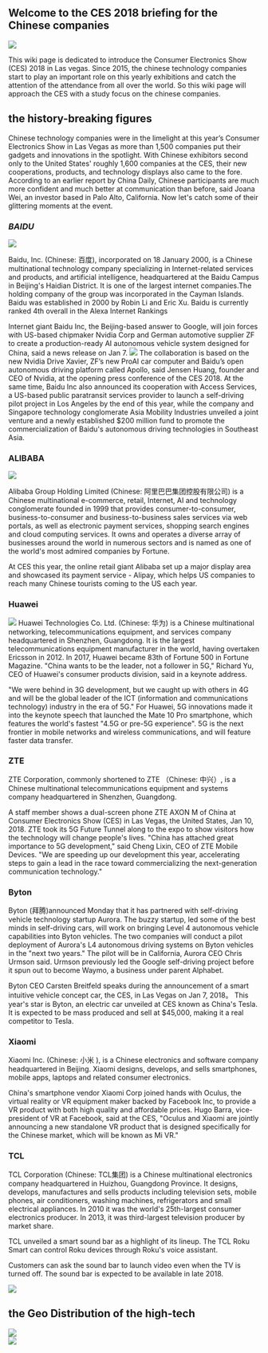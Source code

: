 ## Welcome to the CES 2018 briefing for the Chinese companies 

<img src= "https://pic.36krcnd.com/201801/12062805/p4s80v93b03t0pec!1200">


This wiki page is dedicated to introduce the Consumer Electronics Show (CES) 2018 in Las vegas. Since 2015, the chinese technology companies start to play an important role on this yearly exhibitions and catch the attention of the attendance from all over the world. So this wiki page will approach the CES with a study focus on the chinese companies.

## the history-breaking figures
Chinese technology companies were in the limelight at this year’s Consumer Electronics Show in Las Vegas as more than 1,500 companies put their gadgets and innovations in the spotlight.
With Chinese exhibitors second only to the United States' roughly 1,600 companies at the CES, their new cooperations, products, and technology displays also came to the fore.
According to an earlier report by China Daily, Chinese participants are much more confident and much better at communication than before, said Joana Wei, an investor based in Palo Alto, California.
Now let's catch some of their glittering moments at the event.

### *BAIDU*

<img src= "https://www10.edacafe.com/video/get_image.php?link_id=526318&type=medium">

Baidu, Inc. (Chinese: 百度), incorporated on 18 January 2000, is a Chinese multinational technology company specializing in Internet-related services and products, and artificial intelligence, headquartered at the Baidu Campus in Beijing's Haidian District. It is one of the largest internet companies.The holding company of the group was incorporated in the Cayman Islands. Baidu was established in 2000 by Robin Li and Eric Xu. Baidu is currently ranked 4th overall in the Alexa Internet Rankings

Internet giant Baidu Inc, the Beijing-based answer to Google, will join forces with US-based chipmaker Nvidia Corp and German automotive supplier ZF to create a production-ready AI autonomous vehicle system designed for China, said a news release on Jan 7.
 <img src= "https://pic.36krcnd.com/201801/12062807/e6fz44i9rlh1dhcv!1200"> 
The collaboration is based on the new Nvidia Drive Xavier, ZF’s new ProAI car computer and Baidu’s open autonomous driving platform called Apollo, said Jensen Huang, founder and CEO of Nvidia, at the opening press conference of the CES 2018.
At the same time, Baidu Inc also announced its cooperation with Access Services, a US-based public paratransit services provider to launch a self-driving pilot project in Los Angeles by the end of this year, while the company and Singapore technology conglomerate Asia Mobility Industries unveiled a joint venture and a newly established $200 million fund to promote the commercialization of Baidu's autonomous driving technologies in Southeast Asia.

### ALIBABA

<img src= "http://www.nextportchina.com/wp-content/uploads/2017/09/alipay-infographcis.png">

Alibaba Group Holding Limited (Chinese: 阿里巴巴集团控股有限公司) is a Chinese multinational e-commerce, retail, Internet, AI and technology conglomerate founded in 1999 that provides consumer-to-consumer, business-to-consumer and business-to-business sales services via web portals, as well as electronic payment services, shopping search engines and cloud computing services. It owns and operates a diverse array of businesses around the world in numerous sectors and is named as one of the world's most admired companies by Fortune.

At CES this year, the online retail giant Alibaba set up a major display area and showcased its payment service - Alipay, which helps US companies to reach many Chinese tourists coming to the US each year.

### Huawei
<img src= "https://www.investireoggi.it/tech/wp-content/uploads/sites/14/2016/11/huawei-logo-630x354-630x342.jpg">
Huawei Technologies Co. Ltd. (Chinese: 华为) is a Chinese multinational networking, telecommunications equipment, and services company headquartered in Shenzhen, Guangdong. It is the largest telecommunications equipment manufacturer in the world, having overtaken Ericsson in 2012.  In 2017, Huawei became 83th of Fortune 500 in Fortune Magazine.
"China wants to be the leader, not a follower in 5G," Richard Yu, CEO of Huawei's consumer products division, said in a keynote address.

"We were behind in 3G development, but we caught up with others in 4G and will be the global leader of the ICT (information and communications technology) industry in the era of 5G."
For Huawei, 5G innovations made it into the keynote speech that launched the Mate 10 Pro smartphone, which features the world's fastest "4.5G or pre-5G experience".
5G is the next frontier in mobile networks and wireless communications, and will feature faster data transfer.

### ZTE

ZTE Corporation, commonly shortened to ZTE （Chinese: 中兴）, is a Chinese multinational telecommunications equipment and systems company headquartered in Shenzhen, Guangdong.

A staff member shows a dual-screen phone ZTE AXON M of China at Consumer Electronics Show (CES) in Las Vegas, the United States, Jan 10, 2018.
ZTE took its 5G Future Tunnel along to the expo to show visitors how the technology will change people's lives.
"China has attached great importance to 5G development," said Cheng Lixin, CEO of ZTE Mobile Devices. "We are speeding up our development this year, accelerating steps to gain a lead in the race toward commercializing the next-generation communication technology."

### Byton

Byton  (拜腾)announced Monday that it has partnered with self-driving vehicle technology startup Aurora. The buzzy startup, led some of the best minds in self-driving cars, will work on bringing Level 4 autonomous vehicle capabilities into Byton vehicles. The two companies will conduct a pilot deployment of Aurora's L4 autonomous driving systems on Byton vehicles in the "next two years." The pilot will be in California, Aurora CEO Chris Urmson said. Urmson previously led the Google self-driving project before it spun out to become Waymo, a business under parent Alphabet.

Byton CEO Carsten Breitfeld speaks during the announcement of a smart intuitive vehicle concept car, the CES, in Las Vegas on Jan 7, 2018。
This year's star is Byton, an electric car unveiled at CES known as China's Tesla. It is expected to be mass produced and sell at $45,000, making it a real competitor to Tesla.

### Xiaomi
Xiaomi Inc. (Chinese: 小米 ), is a Chinese electronics and software company headquartered in Beijing. Xiaomi designs, develops, and sells smartphones, mobile apps, laptops and related consumer electronics.

China's smartphone vendor Xiaomi Corp joined hands with Oculus, the virtual reality or VR equipment maker backed by Facebook Inc, to provide a VR product with both high quality and affordable prices.
Hugo Barra, vice-president of VR at Facebook, said at the CES, "Oculus and Xiaomi are jointly announcing a new standalone VR product that is designed specifically for the Chinese market, which will be known as Mi VR."

### TCL

TCL Corporation (Chinese: TCL集团) is a Chinese multinational electronics company headquartered in Huizhou, Guangdong Province. It designs, develops, manufactures and sells products including television sets, mobile phones, air conditioners, washing machines, refrigerators and small electrical appliances. In 2010 it was the world's 25th-largest consumer electronics producer. In 2013, it was third-largest television producer by market share.

TCL unveiled a smart sound bar as a highlight of its lineup. The TCL Roku Smart can control Roku devices through Roku's voice assistant.

Customers can ask the sound bar to launch video even when the TV is turned off. The sound bar is expected to be available in late 2018.

<img src= "https://sampi.co/wp-content/uploads/2014/04/china_tech.jpg"> 


## the Geo Distribution of the high-tech

<img src= "https://i0.wp.com/radiichina.com/wp-content/uploads/2018/01/CES-2018-stats.jpg?resize=630%2C345&ssl=1">

<div class="atlas-chart" data-id="r11-_CoQG" data-width="640" data-height="449"><img src="https://www.theatlas.com/i/atlas_r11-_CoQG.png" style="max-width: 100%;"></div><script 

[I'm an inline-style link](https://bl.ocks.org/KunLIU2018/raw/b8c482f58b8d98bd5d59a86101b7dc7e/625a08563a24a42605647f9c1521e94dfd070da1/)


### Jekyll Themes 

Your Pages site will use the layout and styles from the Jekyll theme you have selected in your [repository settings](https://github.com/KunLIU2018/KunLIU2018.github.io/settings). The name of this theme is saved in the Jekyll `_config.yml` configuration file.

### Support or Contact

Having trouble with Pages? Check out our [documentation](https://help.github.com/categories/github-pages-basics/) or [contact support](https://github.com/contact) and we’ll help you sort it out.
